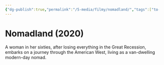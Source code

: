 ```yaml
---
{"dg-publish":true,"permalink":"/5-media/filmy/nomadland/","tags":["to-watch","фильм","#Drama"]}
---
```


# Nomadland (2020)
 
A woman in her sixties, after losing everything in the Great Recession, embarks on a journey through the American West, living as a van-dwelling modern-day nomad.

